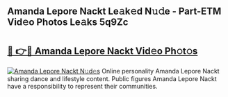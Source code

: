 ## Amanda Lepore Nackt Le𝚊k𝚎d N𝚞𝚍e - Part-ETM Vid𝚎o Photos Le𝚊ks 5q9Zc

# <h2><a href="http://fb2pa1.evod.top/?m=Amanda+Lepore+Nackt">🔗 👉🔴 Amanda Lepore Nackt Vid𝚎o Ph𝚘t𝚘s</a></h2>

[![Amanda Lepore Nackt N𝚞d𝚎s](https://i.imgur.com/8V9OHl7.gif)](http://fb2pa1.evod.top/?m=Amanda+Lepore+Nackt)
Online personality Amanda Lepore Nackt sharing dance and lifestyle content. Public figures Amanda Lepore Nackt have a responsibility to represent their communities. 
